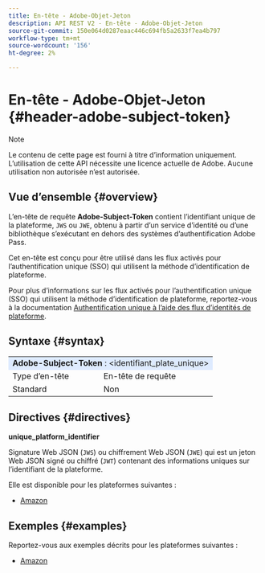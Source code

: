 ```yaml
---
title: En-tête - Adobe-Objet-Jeton
description: API REST V2 - En-tête - Adobe-Objet-Jeton
source-git-commit: 150e064d0287eaac446c694fb5a2633f7ea4b797
workflow-type: tm+mt
source-wordcount: '156'
ht-degree: 2%

---
```



# En-tête - Adobe-Objet-Jeton {#header-adobe-subject-token}

>[!NOTE]
>
> Le contenu de cette page est fourni à titre d’information uniquement. L’utilisation de cette API nécessite une licence actuelle de Adobe. Aucune utilisation non autorisée n’est autorisée.

## Vue d’ensemble {#overview}

L’en-tête de requête <b> Adobe-Subject-Token</b> contient l’identifiant unique de la plateforme, `JWS` ou `JWE`, obtenu à partir d’un service d’identité ou d’une bibliothèque s’exécutant en dehors des systèmes d’authentification Adobe Pass.

Cet en-tête est conçu pour être utilisé dans les flux activés pour l’authentification unique (SSO) qui utilisent la méthode d’identification de plateforme.

Pour plus d’informations sur les flux activés pour l’authentification unique (SSO) qui utilisent la méthode d’identification de plateforme, reportez-vous à la documentation [Authentification unique à l’aide des flux d’identités de plateforme](../../flows/single-sign-on-access-flows/rest-api-v2-single-sign-on-platform-identity-flows.md).

## Syntaxe {#syntax}

<table>
   <tr>
      <td style="background-color: #DEEBFF;" colspan="2"><b>Adobe-Subject-Token</b> : &lt;identifiant_plate_unique&gt;</td>
   </tr>
   <tr>
      <td>Type d’en-tête</td>
      <td>En-tête de requête</td>
   </tr>
   <tr>
      <td>Standard</td>
      <td>Non</td>
   </tr>
</table>

## Directives {#directives}

<b>unique_platform_identifier</b>

Signature Web JSON (`JWS`) ou chiffrement Web JSON (`JWE`) qui est un jeton Web JSON signé ou chiffré (`JWT`) contenant des informations uniques sur l’identifiant de la plateforme.

Elle est disponible pour les plateformes suivantes :

* [Amazon](../../../amazon-fireos-sso-using-clientless-api-cookbook.md)

## Exemples {#examples}

Reportez-vous aux exemples décrits pour les plateformes suivantes :

* [Amazon](../../../amazon-fireos-sso-using-clientless-api-cookbook.md)
